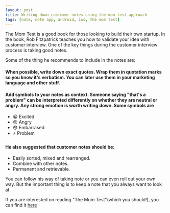 ```yaml
---
layout: post
title: Writing down customer notes using the mom test approach
tags: [note, note app, android, ios, the mom test]
---
```


The Mom Test is a good book for those looking to build their own startup. 
In the book, Rob Fitzpatrick teaches you how to validate your idea with customer interview.
One of the key things during the customer interview process is taking good notes.

Some of the thing he recommends to include in the notes are:
#### When possible, write down exact quotes. Wrap them in quotation marks so you know it's verbatism. You can later use them in your marketing language and other stuff.


#### Add symbols to your notes as context. Someone saying "that's a problem" can be interpreted differently on whether they are neutral or angry. Any strong emotion is worth writing down. Some symbols are
- &#128512; Excited
- &#128545; Angry
- &#128563; Embarrased
- &#9889; Problem


#### He also suggested that customer notes should be:
- Easily sorted, mixed and rearranged.
- Combine with other notes.
- Permanent and retrievable.

You can follow his way of taking note or you can even roll out your own way. But the important thing is to keep a note that you always want to look at.

If you are interested on reading "The Mom Test"(which you should!), you can find it [here](http://momtestbook.com)


